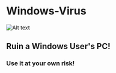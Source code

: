 # Windows-Virus
![Alt text](https://upload.wikimedia.org/wikipedia/commons/thumb/9/9d/Avast_Software_logo.svg/1280px-Avast_Software_logo.svg.png)
## Ruin a Windows User's PC!
### Use it at your own risk!
